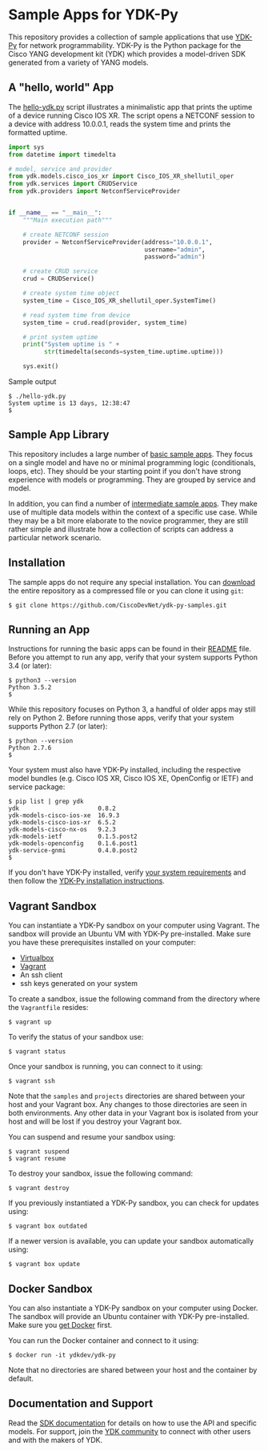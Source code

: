 # Sample Apps for YDK-Py
This repository provides a collection of sample applications that use [YDK-Py](https://github.com/CiscoDevNet/ydk-py) for network programmability.  YDK-Py is the Python package for the Cisco YANG development kit (YDK) which provides a model-driven SDK generated from a variety of YANG models.  

## A "hello, world" App
The [hello-ydk.py](hello-ydk.py) script illustrates a minimalistic app that prints the uptime of a device running Cisco IOS XR.  The script opens a NETCONF session to a device with address 10.0.0.1, reads the system time and prints the formatted uptime.

```python
import sys
from datetime import timedelta

# model, service and provider
from ydk.models.cisco_ios_xr import Cisco_IOS_XR_shellutil_oper
from ydk.services import CRUDService
from ydk.providers import NetconfServiceProvider


if __name__ == "__main__":
    """Main execution path"""

    # create NETCONF session
    provider = NetconfServiceProvider(address="10.0.0.1",
                                      username="admin",
                                      password="admin")

    # create CRUD service
    crud = CRUDService()

    # create system time object
    system_time = Cisco_IOS_XR_shellutil_oper.SystemTime()

    # read system time from device
    system_time = crud.read(provider, system_time)

    # print system uptime
    print("System uptime is " +
          str(timedelta(seconds=system_time.uptime.uptime)))

    sys.exit()
```

Sample output
```
$ ./hello-ydk.py
System uptime is 13 days, 12:38:47
$
```

## Sample App Library
This repository includes a large number of [basic sample apps](samples/basic). They focus on a single model and have no or minimal programming logic (conditionals, loops, etc).  They should be your starting point if you don't have strong experience with models or programming.  They are grouped by service and model.

In addition, you can find a number of [intermediate sample apps](samples/intermediate).  They make use of multiple data models within the context of a specific use case.  While they may be a bit more elaborate to the novice programmer, they are still rather simple and illustrate how a collection of scripts can address a particular network scenario.

## Installation
The sample apps do not require any special installation.  You can [download](https://github.com/CiscoDevNet/ydk-py/archive/master.zip) the entire repository as a compressed file or you can clone it using `git`:
```
$ git clone https://github.com/CiscoDevNet/ydk-py-samples.git
```

## Running an App
Instructions for running the basic apps can be found in their [README](samples/basic/README.md) file.  Before you attempt to run any app, verify that your system supports Python 3.4 (or later):
```
$ python3 --version
Python 3.5.2
$
```

While this repository focuses on Python 3, a handful of older apps may still rely on Python 2.  Before running those apps, verify that your system supports Python 2.7 (or later):
```
$ python --version
Python 2.7.6
$
```

Your system must also have YDK-Py installed, including the respective model bundles (e.g. Cisco IOS XR, Cisco IOS XE, OpenConfig or IETF) and service package:
```
$ pip list | grep ydk
ydk                      0.8.2      
ydk-models-cisco-ios-xe  16.9.3     
ydk-models-cisco-ios-xr  6.5.2      
ydk-models-cisco-nx-os   9.2.3      
ydk-models-ietf          0.1.5.post2
ydk-models-openconfig    0.1.6.post1
ydk-service-gnmi         0.4.0.post2
$
```

If you don't have YDK-Py installed, verify [your system requirements](http://ydk.cisco.com/py/docs/getting_started.html#system-requirements) and then follow the [YDK-Py installation instructions](http://ydk.cisco.com/py/docs/getting_started.html#quick-install).

## Vagrant Sandbox
You can instantiate a YDK-Py sandbox on your computer using Vagrant.  The sandbox will provide an Ubuntu VM with YDK-Py pre-installed.  Make sure you have these prerequisites installed on your computer:
* [Virtualbox](https://www.virtualbox.org/wiki/Downloads)
* [Vagrant](https://www.vagrantup.com/downloads.html)
* An ssh client
* ssh keys generated on your system

To create a sandbox, issue the following command from the directory where the `Vagrantfile` resides:
```
$ vagrant up
```

To verify the status of your sandbox use:
```
$ vagrant status
```

Once your sandbox is running, you can connect to it using:
```
$ vagrant ssh
```

Note that the `samples` and `projects` directories are shared between your host and your Vagrant box.  Any changes to those directories are seen in both environments.  Any other data in your Vagrant box is isolated from your host and will be lost if you destroy your Vagrant box.

You can suspend and resume your sandbox using:
```
$ vagrant suspend
$ vagrant resume
```

To destroy your sandbox, issue the following command:
```
$ vagrant destroy
```

If you previously instantiated a YDK-Py sandbox, you can check for updates using:
```
$ vagrant box outdated
```

If a newer version is available, you can update your sandbox automatically using:
```
$ vagrant box update
```

## Docker Sandbox
You can also instantiate a YDK-Py sandbox on your computer using Docker.  The sandbox will provide an Ubuntu container with YDK-Py pre-installed.  Make sure you [get Docker](https://docs.docker.com/install/) first.

You can run the Docker container and connect to it using:
```
$ docker run -it ydkdev/ydk-py
```

Note that no directories are shared between your host and the container by default.

## Documentation and Support
Read the [SDK documentation](http://ydk.cisco.com/py/docs/) for details on how to use the API and specific models.  For support, join the [YDK community](https://communities.cisco.com/community/developer/ydk) to connect with other users and with the makers of YDK.
